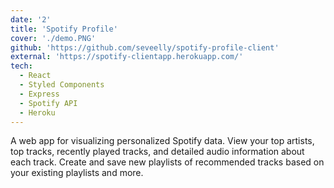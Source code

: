 ```yaml
---
date: '2'
title: 'Spotify Profile'
cover: './demo.PNG'
github: 'https://github.com/seveelly/spotify-profile-client'
external: 'https://spotify-clientapp.herokuapp.com/'
tech:
  - React
  - Styled Components
  - Express
  - Spotify API
  - Heroku
---
```


A web app for visualizing personalized Spotify data. View your top artists, top tracks, recently played tracks, and detailed audio information about each track. Create and save new playlists of recommended tracks based on your existing playlists and more.
